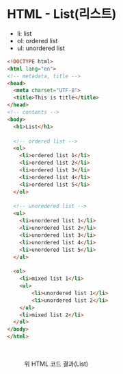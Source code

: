 # HTML - List(리스트)

* li: list
* ol: ordered list
* ul: unordered list



```html
<!DOCTYPE html>
<html lang="en">
<!-- metadata, title -->
<head>
  <meta charset="UTF-8">
  <title>This is title</title>
</head>
<!-- contents -->
<body> 
  <h1>List</h1>

  <!-- ordered list -->
  <ol>
    <li>ordered list 1</li>
    <li>ordered list 2</li>
    <li>ordered list 3</li>
    <li>ordered list 4</li>
    <li>ordered list 5</li>
  </ol>

  <!-- unoredered list -->
  <ul>
    <li>unordered list 1</li>
    <li>unordered list 2</li>
    <li>unordered list 3</li>
    <li>unordered list 4</li>
    <li>unordered list 5</li>
  </ul>

  <ol>
    <li>mixed list 1</li>
    <ul>
        <li>unordered list 1</li>
        <li>unordered list 2</li>
    </ul>
    <li>mixed list 2</li>
  </ol>
</body>
</html>
```

<figure><img src="../../.gitbook/assets/스크린샷 2023-06-24 오후 7.32.07.png" alt=""><figcaption><p>위 HTML 코드 결과(List)</p></figcaption></figure>
